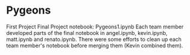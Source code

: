 # Pygeons
First Project
Final Project notebook: Pygeons1.ipynb
Each team member developed parts of the final notebook in angel.ipynb, kevin.ipynb, matt.ipynb and renato.ipynb.
There were some efforts to clean up each team member's notebook before merging them (Kevin combined them).

